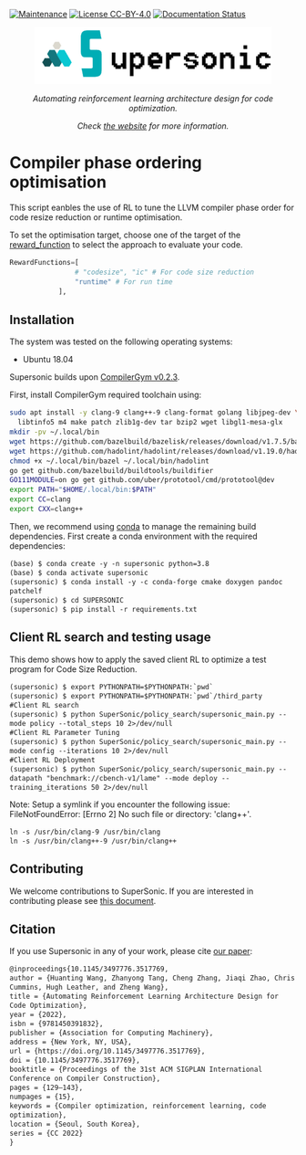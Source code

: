 
[![Maintenance](https://img.shields.io/badge/Maintained%3F-YES-green.svg)](https://github.com/HuantWang/SUPERSONIC/graphs/commit-activity)
[![License CC-BY-4.0](https://img.shields.io/badge/License-CC%20BY%204.0-blue.svg)](https://github.com/HuantWang/SUPERSONIC/blob/master/LICENSE)
[![Documentation Status](https://readthedocs.org/projects/supersonic/badge/?version=latest)](https://supersonic.readthedocs.io/en/latest/?badge=latest)

<div align="center">
 <img src="./sslogo.png">
</div>

<p align="center">
  <i>Automating reinforcement learning architecture design for code optimization.</i>
</p>
<p align="center">
  <i>
    Check
    <a href="http://1.14.76.177:7033/index.html">the website</a>
    for more information.
  </i>
</p>

# **Compiler phase ordering optimisation**

This script eanbles the use of RL to tune the LLVM compiler phase order for code resize reduction or runtime optimisation. 

To set the optimisation target, choose one of the target of the [reward_function](https://github.com/HuantWang/SUPERSONIC/blob/541f408b821ffe9e60954cb093e30141d1bd7337/SuperSonic/policy_search/supersonic_main.py#L182) to select the approach to evaluate your code.

```python
RewardFunctions=[
                # "codesize", "ic" # For code size reduction
                "runtime" # For run time
            ],
```

## Installation

The system was tested on the following operating systems:

- Ubuntu 18.04

Supersonic builds upon [CompilerGym v0.2.3](https://github.com/facebookresearch/CompilerGym).

First, install CompilerGym required toolchain using:

```sh
sudo apt install -y clang-9 clang++-9 clang-format golang libjpeg-dev \
  libtinfo5 m4 make patch zlib1g-dev tar bzip2 wget libgl1-mesa-glx
mkdir -pv ~/.local/bin
wget https://github.com/bazelbuild/bazelisk/releases/download/v1.7.5/bazelisk-linux-amd64 -O ~/.local/bin/bazel
wget https://github.com/hadolint/hadolint/releases/download/v1.19.0/hadolint-Linux-x86_64 -O ~/.local/bin/hadolint
chmod +x ~/.local/bin/bazel ~/.local/bin/hadolint
go get github.com/bazelbuild/buildtools/buildifier
GO111MODULE=on go get github.com/uber/prototool/cmd/prototool@dev
export PATH="$HOME/.local/bin:$PATH"
export CC=clang
export CXX=clang++
```

Then, we recommend using
[conda](https://docs.conda.io/projects/conda/en/latest/user-guide/install/)
to manage the remaining build dependencies. First create a conda environment
with the required dependencies:

```shell
(base) $ conda create -y -n supersonic python=3.8
(base) $ conda activate supersonic
(supersonic) $ conda install -y -c conda-forge cmake doxygen pandoc patchelf
(supersonic) $ cd SUPERSONIC
(supersonic) $ pip install -r requirements.txt
```

## Client RL search and testing usage

This demo shows how to apply the saved client RL to optimize a test program for Code Size Reduction.

```shell
(supersonic) $ export PYTHONPATH=$PYTHONPATH:`pwd`
(supersonic) $ export PYTHONPATH=$PYTHONPATH:`pwd`/third_party
#Client RL search
(supersonic) $ python SuperSonic/policy_search/supersonic_main.py --mode policy --total_steps 10 2>/dev/null
#Client RL Parameter Tuning
(supersonic) $ python SuperSonic/policy_search/supersonic_main.py --mode config --iterations 10 2>/dev/null
#Client RL Deployment
(supersonic) $ python SuperSonic/policy_search/supersonic_main.py --datapath "benchmark://cbench-v1/lame" --mode deploy --training_iterations 50 2>/dev/null
```


Note: Setup a symlink if you encounter the following issue:
FileNotFoundError: [Errno 2] No such file or directory: 'clang++'.
```shell
ln -s /usr/bin/clang-9 /usr/bin/clang
ln -s /usr/bin/clang++-9 /usr/bin/clang++
```

## Contributing

We welcome contributions to SuperSonic. If you are interested in contributing please see
[this document](https://github.com/HuantWang/SUPERSONIC/blob/master/CONTRIBUTING.md).

## Citation

If you use Supersonic in any of your work, please cite [our paper](https://dl.acm.org/doi/10.1145/3497776.3517769):

```
@inproceedings{10.1145/3497776.3517769,
author = {Huanting Wang, Zhanyong Tang, Cheng Zhang, Jiaqi Zhao, Chris Cummins, Hugh Leather, and Zheng Wang},
title = {Automating Reinforcement Learning Architecture Design for Code Optimization},
year = {2022},
isbn = {9781450391832},
publisher = {Association for Computing Machinery},
address = {New York, NY, USA},
url = {https://doi.org/10.1145/3497776.3517769},
doi = {10.1145/3497776.3517769},
booktitle = {Proceedings of the 31st ACM SIGPLAN International Conference on Compiler Construction},
pages = {129–143},
numpages = {15},
keywords = {Compiler optimization, reinforcement learning, code optimization},
location = {Seoul, South Korea},
series = {CC 2022}
}
```
